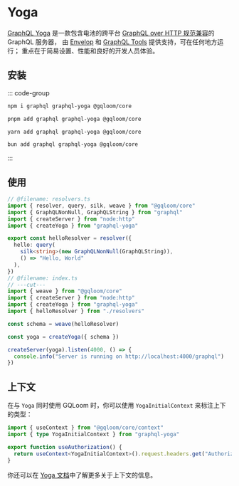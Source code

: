 # Yoga

[GraphQL Yoga](https://the-guild.dev/graphql/yoga-server) 是一款包含电池的跨平台 [GraphQL over HTTP 规范兼容](https://github.com/enisdenjo/graphql-http/tree/master/implementations/graphql-yoga)的 GraphQL 服务器，
由 [Envelop](https://envelop.dev/) 和 [GraphQL Tools](https://graphql-tools.com/) 提供支持，可在任何地方运行；
重点在于简易设置、性能和良好的开发人员体验。

## 安装

::: code-group
```sh [npm]
npm i graphql graphql-yoga @gqloom/core
```
```sh [pnpm]
pnpm add graphql graphql-yoga @gqloom/core
```
```sh [yarn]
yarn add graphql graphql-yoga @gqloom/core
```
```sh [bun]
bun add graphql graphql-yoga @gqloom/core
```
:::

## 使用

```ts twoslash
// @filename: resolvers.ts
import { resolver, query, silk, weave } from "@gqloom/core"
import { GraphQLNonNull, GraphQLString } from "graphql"
import { createServer } from "node:http"
import { createYoga } from "graphql-yoga"

export const helloResolver = resolver({
  hello: query(
    silk<string>(new GraphQLNonNull(GraphQLString)),
    () => "Hello, World"
  ),
})
// @filename: index.ts
// ---cut---
import { weave } from "@gqloom/core"
import { createServer } from "node:http"
import { createYoga } from "graphql-yoga"
import { helloResolver } from "./resolvers"

const schema = weave(helloResolver)

const yoga = createYoga({ schema })

createServer(yoga).listen(4000, () => {
  console.info("Server is running on http://localhost:4000/graphql")
})
```

## 上下文

在与 `Yoga` 同时使用 GQLoom 时，你可以使用 `YogaInitialContext` 来标注上下的类型：

```ts twoslash
import { useContext } from "@gqloom/core/context"
import { type YogaInitialContext } from "graphql-yoga"

export function useAuthorization() {
  return useContext<YogaInitialContext>().request.headers.get("Authorization")
}
```

你还可以在 [Yoga 文档](https://the-guild.dev/graphql/yoga-server/docs/features/context)中了解更多关于上下文的信息。